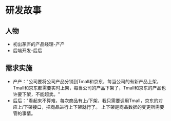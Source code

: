 # 研发故事
## 人物
- 初出茅庐的产品经理-产产
- 后端开发-后后
## 需求实施
- 产产："公司要将公司产品分销到Tmall和京东，每当公司的有新产品上架，Tmall和京东都需要实时上架，每当公司的产品下架了，Tmall和京东的产品也许要下架，不能超卖。"
- 后后："看起来不算难，每次商品有上/下架，我只需要调用Tmall，京东的对应上/下架接口，把商品进行上下架就行了。
上下架是商品数据的变更所需要管的事情。
